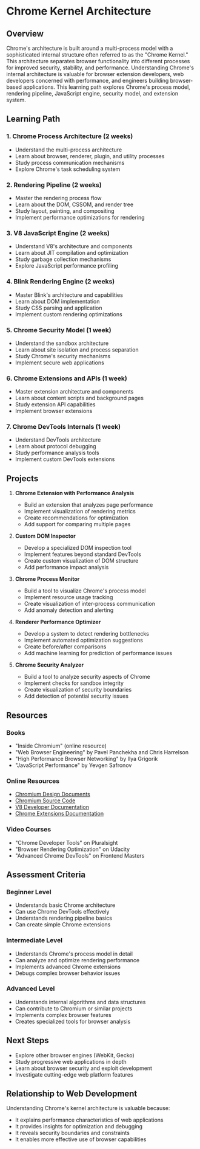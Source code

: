# Chrome Kernel Architecture

## Overview
Chrome's architecture is built around a multi-process model with a sophisticated internal structure often referred to as the "Chrome Kernel." This architecture separates browser functionality into different processes for improved security, stability, and performance. Understanding Chrome's internal architecture is valuable for browser extension developers, web developers concerned with performance, and engineers building browser-based applications. This learning path explores Chrome's process model, rendering pipeline, JavaScript engine, security model, and extension system.

## Learning Path

### 1. Chrome Process Architecture (2 weeks)
- Understand the multi-process architecture
- Learn about browser, renderer, plugin, and utility processes
- Study process communication mechanisms
- Explore Chrome's task scheduling system

### 2. Rendering Pipeline (2 weeks)
- Master the rendering process flow
- Learn about the DOM, CSSOM, and render tree
- Study layout, painting, and compositing
- Implement performance optimizations for rendering

### 3. V8 JavaScript Engine (2 weeks)
- Understand V8's architecture and components
- Learn about JIT compilation and optimization
- Study garbage collection mechanisms
- Explore JavaScript performance profiling

### 4. Blink Rendering Engine (2 weeks)
- Master Blink's architecture and capabilities
- Learn about DOM implementation
- Study CSS parsing and application
- Implement custom rendering optimizations

### 5. Chrome Security Model (1 week)
- Understand the sandbox architecture
- Learn about site isolation and process separation
- Study Chrome's security mechanisms
- Implement secure web applications

### 6. Chrome Extensions and APIs (1 week)
- Master extension architecture and components
- Learn about content scripts and background pages
- Study extension API capabilities
- Implement browser extensions

### 7. Chrome DevTools Internals (1 week)
- Understand DevTools architecture
- Learn about protocol debugging
- Study performance analysis tools
- Implement custom DevTools extensions

## Projects

1. **Chrome Extension with Performance Analysis**
   - Build an extension that analyzes page performance
   - Implement visualization of rendering metrics
   - Create recommendations for optimization
   - Add support for comparing multiple pages

2. **Custom DOM Inspector**
   - Develop a specialized DOM inspection tool
   - Implement features beyond standard DevTools
   - Create custom visualization of DOM structure
   - Add performance impact analysis

3. **Chrome Process Monitor**
   - Build a tool to visualize Chrome's process model
   - Implement resource usage tracking
   - Create visualization of inter-process communication
   - Add anomaly detection and alerting

4. **Renderer Performance Optimizer**
   - Develop a system to detect rendering bottlenecks
   - Implement automated optimization suggestions
   - Create before/after comparisons
   - Add machine learning for prediction of performance issues

5. **Chrome Security Analyzer**
   - Build a tool to analyze security aspects of Chrome
   - Implement checks for sandbox integrity
   - Create visualization of security boundaries
   - Add detection of potential security issues

## Resources

### Books
- "Inside Chromium" (online resource)
- "Web Browser Engineering" by Pavel Panchekha and Chris Harrelson
- "High Performance Browser Networking" by Ilya Grigorik
- "JavaScript Performance" by Yevgen Safronov

### Online Resources
- [Chromium Design Documents](https://www.chromium.org/developers/design-documents/)
- [Chromium Source Code](https://source.chromium.org/)
- [V8 Developer Documentation](https://v8.dev/docs)
- [Chrome Extensions Documentation](https://developer.chrome.com/docs/extensions/)

### Video Courses
- "Chrome Developer Tools" on Pluralsight
- "Browser Rendering Optimization" on Udacity
- "Advanced Chrome DevTools" on Frontend Masters

## Assessment Criteria

### Beginner Level
- Understands basic Chrome architecture
- Can use Chrome DevTools effectively
- Understands rendering pipeline basics
- Can create simple Chrome extensions

### Intermediate Level
- Understands Chrome's process model in detail
- Can analyze and optimize rendering performance
- Implements advanced Chrome extensions
- Debugs complex browser behavior issues

### Advanced Level
- Understands internal algorithms and data structures
- Can contribute to Chromium or similar projects
- Implements complex browser features
- Creates specialized tools for browser analysis

## Next Steps
- Explore other browser engines (WebKit, Gecko)
- Study progressive web applications in depth
- Learn about browser security and exploit development
- Investigate cutting-edge web platform features

## Relationship to Web Development

Understanding Chrome's kernel architecture is valuable because:
- It explains performance characteristics of web applications
- It provides insights for optimization and debugging
- It reveals security boundaries and constraints
- It enables more effective use of browser capabilities
